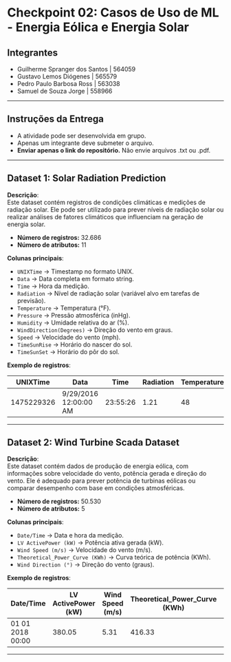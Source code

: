 # Checkpoint 02: Casos de Uso de ML - Energia Eólica e Energia Solar

## Integrantes

- Guilherme Spranger dos Santos  | 564059
- Gustavo Lemos Diógenes         | 565579 
- Pedro Paulo Barbosa Ross       | 563038
- Samuel de Souza Jorge          | 558966

---

## Instruções da Entrega
- A atividade pode ser desenvolvida em grupo.  
- Apenas um integrante deve submeter o arquivo.  
- **Enviar apenas o link do repositório.** Não envie arquivos .txt ou .pdf.  

---

## Dataset 1: Solar Radiation Prediction

**Descrição**:  
Este dataset contém registros de condições climáticas e medições de radiação solar. Ele pode ser utilizado para prever níveis de radiação solar ou realizar análises de fatores climáticos que influenciam na geração de energia solar.

- **Número de registros:** 32.686  
- **Número de atributos:** 11  

**Colunas principais**:
- `UNIXTime` → Timestamp no formato UNIX.  
- `Data` → Data completa em formato string.  
- `Time` → Hora da medição.  
- `Radiation` → Nível de radiação solar (variável alvo em tarefas de previsão).  
- `Temperature` → Temperatura (°F).  
- `Pressure` → Pressão atmosférica (inHg).  
- `Humidity` → Umidade relativa do ar (%).  
- `WindDirection(Degrees)` → Direção do vento em graus.  
- `Speed` → Velocidade do vento (mph).  
- `TimeSunRise` → Horário do nascer do sol.  
- `TimeSunSet` → Horário do pôr do sol.  

**Exemplo de registros**:

| UNIXTime   | Data                 | Time     | Radiation | Temperature | Pressure | Humidity | WindDirection(Degrees) | Speed | TimeSunRise | TimeSunSet |
|------------|----------------------|----------|-----------|-------------|----------|----------|-------------------------|-------|-------------|------------|
| 1475229326 | 9/29/2016 12:00:00 AM | 23:55:26 | 1.21      | 48          | 30.46    | 59       | 177.39                  | 5.62  | 06:13:00    | 18:13:00   |

---

## Dataset 2: Wind Turbine Scada Dataset

**Descrição**:  
Este dataset contém dados de produção de energia eólica, com informações sobre velocidade do vento, potência gerada e direção do vento. Ele é adequado para prever potência de turbinas eólicas ou comparar desempenho com base em condições atmosféricas.

- **Número de registros:** 50.530  
- **Número de atributos:** 5  

**Colunas principais**:
- `Date/Time` → Data e hora da medição.  
- `LV ActivePower (kW)` → Potência ativa gerada (kW).  
- `Wind Speed (m/s)` → Velocidade do vento (m/s).  
- `Theoretical_Power_Curve (KWh)` → Curva teórica de potência (KWh).  
- `Wind Direction (°)` → Direção do vento (graus).  

**Exemplo de registros**:

| Date/Time        | LV ActivePower (kW) | Wind Speed (m/s) | Theoretical_Power_Curve (KWh) | Wind Direction (°) |
|------------------|----------------------|------------------|-------------------------------|---------------------|
| 01 01 2018 00:00 | 380.05              | 5.31             | 416.33                        | 259.99              |

---
